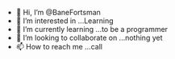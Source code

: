 - 👋 Hi, I’m @BaneFortsman
- 👀 I’m interested in ...Learning 
- 🌱 I’m currently learning ...to be a programmer 
- 💞️ I’m looking to collaborate on ...nothing yet
- 📫 How to reach me ...call

<!---
BaneFortsman/BaneFortsman is a ✨ special ✨ repository because its `README.md` (this file) appears on your GitHub profile.
You can click the Preview link to take a look at your changes.
--->

